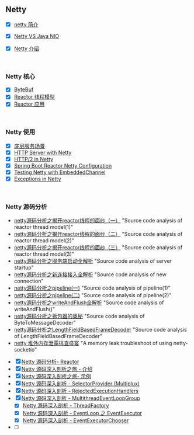 ## Netty

- [x] [netty 简介](docs/netty-overview.md)
- [x] [Netty VS Java NIO](docs/netty-vs-javanio.md)

- [x] [Netty 介绍](docs/netty-introduction.md)

&nbsp;

### Netty 核心

- [x] [ByteBuf](docs/netty-bytebuf.md)
- [x] [Reactor 线程模型](docs/netty-reactor-thread-pattern.md)
- [x] [Reactor 应用](docs/netty-reactor-reference.md)

&nbsp;

### Netty 使用

- [x] [底层服务场景](docs/netty-bootstrap-case.md)
- [x] [HTTP Server with Netty](docs/netty-http-server.md)
- [x] [HTTP/2 in Netty](docs/netty-http2.md)
- [x] [Spring Boot Reactor Netty Configuration](docs/netty-spring-boot-reactor-netty.md)
- [x] [Testing Netty with EmbeddedChannel](docs/netty-testing-netty-embedded-channel.md)
- [x] [Exceptions in Netty](docs/netty-exception-handling.md)

&nbsp;

### Netty 源码分析

- [netty源码分析之揭开reactor线程的面纱（一）](https://www.jianshu.com/p/0d0eece6d467) "Source code analysis of reactor thread model(1)"
- [netty源码分析之揭开reactor线程的面纱（二）](https://www.jianshu.com/p/467a9b41833e) "Source code analysis of reactor thread model(2)"
- [netty源码分析之揭开reactor线程的面纱（三）](https://www.jianshu.com/p/58fad8e42379) "Source code analysis of reactor thread model(3)"
- [netty源码分析之服务端启动全解析](https://www.jianshu.com/p/c5068caab217) "Source code analysis of server startup"
- [netty源码分析之新连接接入全解析](https://www.jianshu.com/p/0242b1d4dd21) "Source code analysis of new connection"
- [netty源码分析之pipeline(一)](https://www.jianshu.com/p/6efa9c5fa702) "Source code analysis of pipeline(1)"
- [netty源码分析之pipeline(二)](https://www.jianshu.com/p/087b7e9a27a2) "Source code analysis of pipeline(2)"
- [netty源码分析之writeAndFlush全解析](https://www.jianshu.com/p/feaeaab2ce56) "Source code analysis of writeAndFlush()"
- [netty源码分析之拆包器的奥秘](https://www.jianshu.com/p/dc26e944da95) "Source code analysis of ByteToMessageDecoder"
- [netty源码分析之LengthFieldBasedFrameDecoder](https://www.jianshu.com/p/a0a51fd79f62) "Source code analysis of LengthFieldBasedFrameDecoder"
- [netty 堆外内存泄露排查盛宴](https://www.jianshu.com/p/4e96beb37935) "A memory leak troubleshoot of using netty-socketio"
- [x] [Netty 源码分析- Reactor](docs/netty-source-code-analysis-reactor.md)
- [x] [Netty 源码深入剖析之旅 - 介绍](docs/netty-source-analysis-introduction.md)
- [x] [Netty 源码深入剖析之旅- 示例](docs/netty-source-analysis-example.md)
- [x] [Netty 源码深入剖析 - SelectorProvider (Multiplux)](docs/netty-source-analysis-selector-provider.md)
- [x] [Netty 源码深入剖析 - RejectedExecutionHandlers](docs/netty-source-analysis-rejected-execution-handlers.md)
- [x] [Netty 源码深入剖析 - MultithreadEventLoopGroup](docs/netty-source-analysis-multithread-eventloop-group.md)
  - [x] [Netty 源码深入剖析 - ThreadFactory](docs/netty-source-analysis-thread-factory.md)
  - [x] [Netty 源码深入剖析 - EventLoop 之 EventExecutor](docs/netty-source-analysis-event-executor.md)
  - [x] [Netty 源码深入剖析 - EventExecutorChooser](docs/netty-source-analysis-event-executor-chooser.md)
- [ ] 